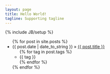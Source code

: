 ```yaml
---
layout: page
title: Hello World!
tagline: Supporting tagline
---
```

{% include JB/setup %}

<ul class="posts">
  {% for post in site.posts %}
    <li>
      <span>{{ post.date | date_to_string }}</span> &raquo; <a href="{{ BASE_PATH }}{{ post.url }}">{{ post.title }}</a>
        <ul class="tags">
          {% for tag in post.tags %}
            <li>{{ tag }}</li> 
          {% endfor %}
        </ul>
    </li>
  {% endfor %}
</ul>


